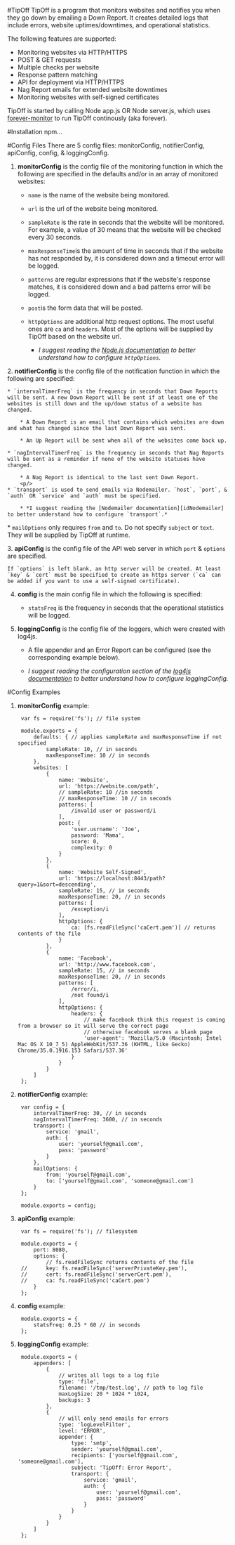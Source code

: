 #TipOff
TipOff is a program that monitors websites and notifies you when they go down by emailing a Down Report. It creates detailed logs that include errors, website uptimes/downtimes, and operational statistics.

The following features are supported:

* Monitoring websites via HTTP/HTTPS
* POST & GET requests
* Multiple checks per website
* Response pattern matching
* API for deployment via HTTP/HTTPS
* Nag Report emails for extended website downtimes
* Monitoring websites with self-signed certificates

TipOff is started by calling Node app.js OR Node server.js, which uses [forever-monitor][idForeverMonitor] to run TipOff continously (aka forever).

[idForeverMonitor]: https://github.com/nodejitsu/forever-monitor

#Installation
npm…

#Config Files
There are 5 config files: monitorConfig, notifierConfig, apiConfig, config, & loggingConfig.  

1. **monitorConfig** is the config file of the monitoring function in which the following are specified in the defaults and/or in an array of monitored websites:

	* `name` is the name of the website being monitored.
	
	* `url` is the url of the website being monitored.
	
	* `sampleRate` is the rate in seconds that the website will be monitored. For example, a value of 30 means that the website will be checked every 30 seconds.
	
	* `maxResponseTime`is the amount of time in seconds that if the website has not responded by, it is considered down and a timeout error will be logged.
	
	* `patterns` are regular expressions that if the website's response matches, it is considered down and a bad patterns error will be logged.
	
	* `post`is the form data that will be posted.
	
	* `httpOptions` are additional http request options. The most useful ones are `ca` and `headers`. Most of the options will be supplied by TipOff based on the website url.
	
		* *I suggest reading the [Node.js documentation][idNodeJs] to better understand how to configure `httpOptions`.*
		
[idNodeJs]: http://nodejs.org/api/http.html#http_http_request_options_callback
		<p/>
2. **notifierConfig** is the config file of the notification function in which the following are specified:

	* `intervalTimerFreq` is the frequency in seconds that Down Reports will be sent. A new Down Report will be sent if at least one of the websites is still down and the up/down status of a website has changed.
	
		* A Down Report is an email that contains which websites are down and what has changed since the last Down Report was sent.
			
		* An Up Report will be sent when all of the websites come back up.
		
	* `nagIntervalTimerFreq` is the frequency in seconds that Nag Reports will be sent as a reminder if none of the website statuses have changed.
	
		* A Nag Report is identical to the last sent Down Report.
		<p/>
	* `transport` is used to send emails via Nodemailer. `host`, `port`, & `auth` OR `service` and `auth` must be specified.
	
		* *I suggest reading the [Nodemailer documentation][idNodemailer] to better understand how to configure `transport`.*
		
[idNodemailer]: https://github.com/andris9/Nodemailer
		<p/>
	* `mailOptions` only requires `from` and `to`. Do not specify `subject` or `text`. They will be supplied by TipOff at runtime.
	<p/>
3. **apiConfig** is the config file of the API web server in which `port` & `options` are specified.

	If `options` is left blank, an http server will be created. At least `key` & `cert` must be specified to create an https server (`ca` can be added if you want to use a self-signed certificate).
	
4. **config** is the main config file in which the following is specified:

	* `statsFreq` is the frequency in seconds that the operational statistics will be logged.
	<p/>
5. **loggingConfig** is the config file of the loggers, which were created with log4js.

	* A file appender and an Error Report can be configured (see the corresponding example below).
	
	* *I suggest reading the configuration section of the [log4js documentation][idLog4js] to better understand how to configure loggingConfig.*

[idLog4js]: https://github.com/nomiddlename/log4js-node

<!--TALK ABOUT FOREVER-->

#Config Examples
1. **monitorConfig** example:

		var fs = require('fs'); // file system
		
		module.exports = {
			defaults: { // applies sampleRate and maxResponseTime if not specified
				sampleRate: 10, // in seconds
				maxResponseTime: 10 // in seconds
			},
			websites: [
				{
					name: 'Website',
					url: 'https://website.com/path',
					// sampleRate: 10 //in seconds
					// maxResponseTime: 10 // in seconds
					patterns: [
						/invalid user or password/i
					],
					post: {
						'user.usrname': 'Joe',
						password: 'Mama',
						score: 0,
						complexity: 0
					}
				},
				{
					name: 'Website Self-Signed',
					url: 'https://localhost:8443/path?query=1&sort=descending',
					sampleRate: 15, // in seconds
					maxResponseTime: 20, // in seconds
					patterns: [
						/exception/i
					],
					httpOptions: {
						ca: [fs.readFileSync('caCert.pem')] // returns contents of the file
					}
				},
				{
					name: 'Facebook',
					url: 'http://www.facebook.com',
					sampleRate: 15, // in seconds
					maxResponseTime: 20, // in seconds
					patterns: [
						/error/i,
						/not found/i
					],
					httpOptions: {
						headers: {
							// make facebook think this request is coming from a browser so it will serve the correct page
							// otherwise facebook serves a blank page
							'user-agent': 'Mozilla/5.0 (Macintosh; Intel Mac OS X 10_7_5) AppleWebKit/537.36 (KHTML, like Gecko) Chrome/35.0.1916.153 Safari/537.36'
						}
					}
				}
			]
		};
2. **notifierConfig** example:

		var config = {
			intervalTimerFreq: 30, // in seconds
			nagIntervalTimerFreq: 3600, // in seconds
			transport: {
				service: 'gmail',
				auth: {
					user: 'yourself@gmail.com',
					pass: 'password'
				}
			},
			mailOptions: {
				from: 'yourself@gmail.com',
				to: ['yourself@gmail.com', 'someone@gmail.com']
			}
		};
		
		module.exports = config;
3. **apiConfig** example:

		var fs = require('fs'); // filesystem
		
		module.exports = {
			port: 8080,
			options: {
				// fs.readFileSync returns contents of the file
		//		key: fs.readFileSync('serverPrivateKey.pem'),
		//		cert: fs.readFileSync('serverCert.pem'),
		//		ca: fs.readFileSync('caCert.pem')
			}
		};
4. **config** example:

		module.exports = {
			statsFreq: 0.25 * 60 // in seconds
		};
5. **loggingConfig** example:

		module.exports = {
			appenders: [
				{
					// writes all logs to a log file
					type: 'file',
					filename: '/tmp/test.log', // path to log file
					maxLogSize: 20 * 1024 * 1024,
					backups: 3
				},
				{
					// will only send emails for errors
					type: 'logLevelFilter',
					level: 'ERROR',
					appender: {
						type: 'smtp',
						sender: 'yourself@gmail.com',
						recipients: ['yourself@gmail.com', 'someone@gmail.com'],
						subject: 'TipOff: Error Report',
						transport: {
							service: 'gmail',
							auth: {
								user: 'yourself@gmail.com',
								pass: 'password'
							}
						}
					}
				}
			]
		};